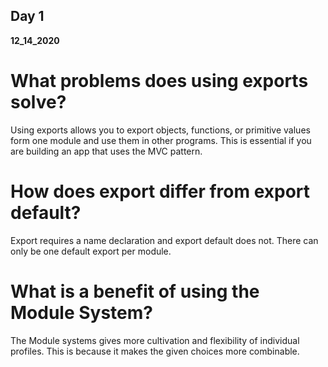 ## Day 1
__12_14_2020__

# What problems does using exports solve?
Using exports allows you to export objects, functions, or primitive values form one module and use them in other programs. This is essential if you are building an app that uses the MVC pattern.

# How does export differ from export default?
Export requires a name declaration and export default does not. There can only be one default export per module.

# What is a benefit of using the Module System?
The Module systems gives more cultivation and flexibility of individual profiles. This is because it makes the given choices more combinable.